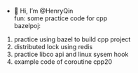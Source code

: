 - 👋 Hi, I’m @HenryQin<br>
fun: some practice code for cpp<br>
bazelpoj: 
1. practice using bazel to build cpp project
2. distributed lock using redis
3. practice libco api and linux sysem hook
4. example code of coroutine cpp20
<!---
HenryQin/HenryQin is a ✨ special ✨ repository because its `README.md` (this file) appears on your GitHub profile.
You can click the Preview link to take a look at your changes.
--->
